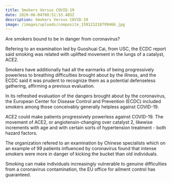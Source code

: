```yaml
---
title: Smokers Versus COVID-19
date: 2020-06-04T00:51:53.485Z
description: Smokers Versus COVID-19
image: /images/uploads/composite_159123218799466.jpg
---
```

Are smokers bound to be in danger from coronavirus? 

Refering to an examination led by Guoshuai Cai, from USC, the ECDC report said smoking was related with uplifted movement in the lungs of a catalyst, ACE2.

Smokers have additionally had all the earmarks of being progressively powerless to breathing difficulties brought about by the illness, and the ECDC said it was prudent to recognize them as a potential defenseless gathering, affirming a previous evaluation.

In its refreshed evaluation of the dangers brought about by the coronavirus, the European Center for Disease Control and Prevention (ECDC) included smokers among those conceivably generally helpless against COVID-19.

ACE2 could make patients progressively powerless against COVID-19. The movement of ACE2, or angiotensin-changing over catalyst 2, likewise increments with age and with certain sorts of hypertension treatment - both hazard factors. 

The organization refered to an examination by Chinese specialists which on an example of 99 patients influenced by coronavirus found that intense smokers were more in danger of kicking the bucket than old individuals. 

Smoking can make individuals increasingly vulnerable to genuine difficulties from a coronavirus contamination, the EU office for ailment control has guaranteed.
